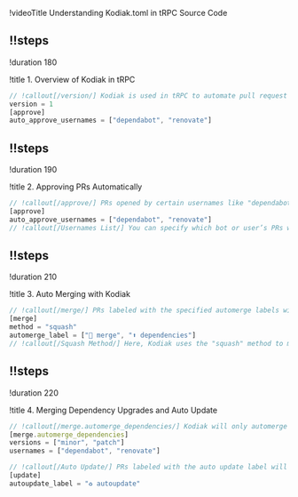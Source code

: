 !videoTitle Understanding Kodiak.toml in tRPC Source Code

## !!steps
!duration 180

!title 1. Overview of Kodiak in tRPC

```ts ! trpc/.kodiak.toml
// !callout[/version/] Kodiak is used in tRPC to automate pull request approvals and merges, keeping PRs up-to-date with the main branch.
version = 1
[approve]
auto_approve_usernames = ["dependabot", "renovate"]
```

## !!steps
!duration 190

!title 2. Approving PRs Automatically

```ts ! trpc/.kodiak.toml
// !callout[/approve/] PRs opened by certain usernames like "dependabot" and "renovate" will automatically get approved by Kodiak.
[approve]
auto_approve_usernames = ["dependabot", "renovate"]
// !callout[/Usernames List/] You can specify which bot or user’s PRs will be auto-approved.
```

## !!steps
!duration 210

!title 3. Auto Merging with Kodiak

```ts ! trpc/.kodiak.toml
// !callout[/merge/] PRs labeled with the specified automerge labels will be merged by Kodiak once they pass CI checks and approvals.
[merge]
method = "squash"
automerge_label = ["🚀 merge", "⬆️ dependencies"]
// !callout[/Squash Method/] Here, Kodiak uses the "squash" method to merge pull requests, meaning all commits are combined into one.
```

## !!steps
!duration 220

!title 4. Merging Dependency Upgrades and Auto Update

```ts ! trpc/.kodiak.toml
// !callout[/merge.automerge_dependencies/] Kodiak will only automerge minor and patch version upgrades for dependencies submitted by certain users or bots.
[merge.automerge_dependencies]
versions = ["minor", "patch"]
usernames = ["dependabot", "renovate"]

// !callout[/Auto Update/] PRs labeled with the auto update label will be kept up to date with their base branch.
[update]
autoupdate_label = "♻️ autoupdate"
```